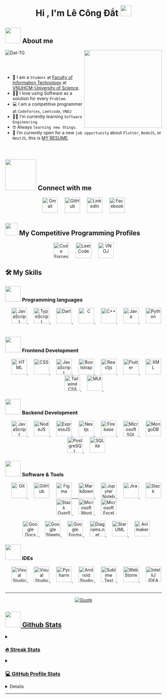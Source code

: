 <h1 align="center">Hi , I'm Lê Công Đắt <img src="https://media.giphy.com/media/hvRJCLFzcasrR4ia7z/giphy.gif" width="35"></h1>
	
## <picture><img src = "https://github.com/7oSkaaa/7oSkaaa/blob/main/Images/about_me.gif?raw=true" width = 50px></picture> About me

<picture> <img align="right" src="https://github.com/7oSkaaa/7oSkaaa/blob/main/Images/Right_Side.gif?raw=true" width = 250px></picture>
<p align="left"> <img src="https://komarev.com/ghpvc/?username=Dat-TG&label=Profile%20views&color=0e75b6&style=flat" alt="Dat-TG" /> </p>
<br><br>

- :school: I am a `Student` at [Faculty of Information Technology](https://www.fit.hcmus.edu.vn/) at [VNUHCM-University of Science](https://www.hcmus.edu.vn/).
- :technologist: I love using Software as a solution for every `Problem`.
- :computer: I am a competitive programmer at `Codeforces`, `Leetcode`, `VNOJ`
- :student: I’m currently learning `Software Engineering`.
- :nerd_face: Always `learning new things`.
- :thinking: I’m currently open for a new `job opportunity` about `Flutter`, `NodeJS`, or `NextJS`, this is [MY RESUME](https://drive.google.com/file/d/1U-q-Zx-VrcgosX_pOLfBNIE-qekT2lu3/view?usp=sharing).
<br>

## <picture> <img src="https://github.com/7oSkaaa/7oSkaaa/blob/main/Images/Connect-with-me.gif?raw=true" width="100px"> </picture> Connect with me
<p align="center">
	<a href="mailto:dat13102k2@gmail.com"><img src="https://upload.wikimedia.org/wikipedia/commons/thumb/7/7e/Gmail_icon_%282020%29.svg/2560px-Gmail_icon_%282020%29.svg.png" alt="Gmail" height="50px" title="Gmail"/></a>
	&emsp;
	<a href="https://github.com/Dat-TG"><img src="https://upload.wikimedia.org/wikipedia/commons/thumb/9/91/Octicons-mark-github.svg/2048px-Octicons-mark-github.svg.png" alt="GitHub" height="50px" title="GitHub"/></a>
	&emsp;
	<a href="https://www.linkedin.com/in/ddawst/"><img src="https://cdn-icons-png.flaticon.com/512/174/174857.png" alt="LinkedIn" height="50px" title="LinkedIn"/></a>
	&emsp;
	<a href="https://www.facebook.com/ddawst"><img src="https://upload.wikimedia.org/wikipedia/commons/thumb/0/05/Facebook_Logo_%282019%29.png/1200px-Facebook_Logo_%282019%29.png" alt="Facebook" height="50px" title="Facebook"/></a>
</p>


## <picture> <img src="https://github.com/7oSkaaa/7oSkaaa/blob/main/Images/competitive_programming_profile.png?raw=true" width=40> </picture> My Competitive Programming Profiles

<p align="center">
	<a href="https://codeforces.com/profile/congdat"><img src="https://cdn.iconscout.com/icon/free/png-256/free-code-forces-3628695-3029920.png" alt="Code Forces" height="50px" title="Codeforces"/></a>
	&emsp;
	<a href="https://leetcode.com/ddawst/"><img src="https://cdn.iconscout.com/icon/free/png-256/free-leetcode-3521542-2944960.png" alt="LeetCode" height="50px" title="LeetCode"/></a>
	&emsp;
	<a href="https://oj.vnoi.info/user/ddawst"><img src="https://oj.vnoi.info/static/icons/logo.svg" alt="VNOJ" height="50px" title="VNOJ"/></a>
</p>

## 🛠️ My Skills

### <picture> <img src = "https://github.com/7oSkaaa/7oSkaaa/blob/main/Images/Programming_Languages.gif?raw=true" width = 50px>  </picture> Programming languages

<p align="center"> 
  &emsp; 
  
  <a href="https://developer.mozilla.org/en-US/docs/Web/JavaScript" target="_blank"> 
     <img alt="JavaScript" src="https://logosdownload.com/logo/javascript-logo-big.png" height="50px" title="JavaScript">
   </a>
  &emsp;
   <a href="https://www.typescriptlang.org/" target="_blank">
    <img alt="TypeScript" src="https://upload.wikimedia.org/wikipedia/commons/thumb/4/4c/Typescript_logo_2020.svg/1024px-Typescript_logo_2020.svg.png" height="50px" title="TypeScript">
  </a>
   &emsp;
   <a href="https://dart.dev/" target="_blank">
    <img alt="Dart" src="https://upload.wikimedia.org/wikipedia/commons/c/c6/Dart_logo.png" height="50px" title="Dart">
  </a>
	&emsp;
  
  <a href="https://www.cprogramming.com/" target="_blank"> 
    <img alt="C" src="https://upload.wikimedia.org/wikipedia/commons/thumb/1/18/C_Programming_Language.svg/695px-C_Programming_Language.svg.png" height="50px" title="C">
  </a> 
  &emsp;
  <a href="https://cplusplus.com/" target="_blank"> 
    <img alt="C++" src="https://upload.wikimedia.org/wikipedia/commons/thumb/1/18/ISO_C%2B%2B_Logo.svg/1822px-ISO_C%2B%2B_Logo.svg.png" height="50px" title="C++">
  </a> 
  &emsp;
  <a href="https://www.java.com" target="_blank"> 
    <img alt="Java" src="https://upload.wikimedia.org/wikipedia/en/thumb/3/30/Java_programming_language_logo.svg/800px-Java_programming_language_logo.svg.png" height="50px" title="Java">
  </a>
  &emsp;
   <a href="https://www.python.org" target="_blank">
    <img alt="Python" src="https://upload.wikimedia.org/wikipedia/commons/thumb/c/c3/Python-logo-notext.svg/1869px-Python-logo-notext.svg.png" height="50px" title="Python">
  </a>
  &emsp;
   

</p>

### <picture> <img src = "https://github.com/7oSkaaa/7oSkaaa/blob/main/Images/Front_End.gif?raw=true" width = 50px>  </picture> Frontend Development
<p align="center"> 
  &emsp; 
  <a href="https://www.w3.org/html/" target="_blank"> 
   <img alt="HTML" src="https://www.w3.org/html/logo/downloads/HTML5_Badge_512.png" height="50px" title="HTML">
  </a>   
  &emsp;
  <a href="https://www.w3schools.com/css/" target="_blank">
    <img alt="CSS" src="https://upload.wikimedia.org/wikipedia/commons/thumb/6/62/CSS3_logo.svg/800px-CSS3_logo.svg.png" height="50px" title="CSS">
  </a> 
	&emsp;
  <a href="https://developer.mozilla.org/en-US/docs/Web/JavaScript" target="_blank"> 
     <img alt="JavaScript" src="https://logosdownload.com/logo/javascript-logo-big.png" height="50px" title="JavaScript">
   </a>
  &emsp;
  <a href="https://getbootstrap.com/" target="_blank">
    <img alt="Bootstrap" src="https://upload.wikimedia.org/wikipedia/commons/thumb/b/b2/Bootstrap_logo.svg/1200px-Bootstrap_logo.svg.png" height="50px" title="Bootstrap">
  </a>
  &emsp;
  <a href="https://react.dev/" target="_blank"> 
     <img alt="Reactjs" src="https://upload.wikimedia.org/wikipedia/commons/thumb/a/a7/React-icon.svg/2300px-React-icon.svg.png" height="50px" title="Reactjs">
   </a>
	&emsp;
  <a href="https://flutter.dev/" target="_blank"> 
     <img alt="Flutter" src="https://storage.googleapis.com/cms-storage-bucket/0dbfcc7a59cd1cf16282.png" height="50px" title="Flutter">
   </a>
	&emsp;
  <a href="https://www.w3schools.com/xml/" target="_blank"> 
     <img alt="XML" src="https://cdn.iconscout.com/icon/free/png-256/free-xml-file-2330558-1950399.png" height="50px" title="XML">
   </a>
	&emsp;
	<a href="https://tailwindcss.com/" target="_blank"> 
     <img alt="Tailwind CSS" src="https://upload.wikimedia.org/wikipedia/commons/thumb/d/d5/Tailwind_CSS_Logo.svg/2048px-Tailwind_CSS_Logo.svg.png" height="50px" title="Tailwind CSS">
   </a>
	&emsp;
	<a href="https://mui.com/"> 
     <img alt="MUI" src="https://mui.com/static/logo.png" height="50px" title="MUI">
   </a>
	&emsp;
</p>

### <picture> <img src = "https://onepatch.com/wp-content/uploads/2022/03/WEB_FRONT_END_DEV.gif" width = 50px>  </picture> Backend Development
<p align="center"> 
	&emsp;
  <a href="https://developer.mozilla.org/en-US/docs/Web/JavaScript" target="_blank"> 
     <img alt="JavaScript" src="https://logosdownload.com/logo/javascript-logo-big.png" height="50px" title="JavaScript">
   </a>
	&emsp;
  <a href="https://nodejs.org/" target="_blank"> 
   <img alt="NodeJS" src="https://cdn-icons-png.flaticon.com/512/5968/5968322.png" height="50px" title="NodeJS">
  </a>   
  &emsp;
  <a href="https://expressjs.com/" target="_blank">
    <img alt="ExpressJS" src="https://cdn.icon-icons.com/icons2/2699/PNG/512/expressjs_logo_icon_169185.png" height="50px" title="ExpressJS">
  </a> 
	&emsp;
  <a href="https://nextjs.org/" target="_blank"> 
     <img alt="Nextjs" src="https://seeklogo.com/images/N/next-js-logo-7929BCD36F-seeklogo.com.png" height="50px" title="Nextjs">
   </a>
	&emsp;
  <a href="https://firebase.google.com/" target="_blank"> 
     <img alt="Firebase" src="https://cdn.freebiesupply.com/logos/large/2x/firebase-1-logo-png-transparent.png" height="50px" title="Firebase">
   </a>
  &emsp;
  <a href="https://www.microsoft.com/en-us/sql-server/sql-server-downloads" target="_blank">
    <img alt="Microsoft SQL Server" src="https://www.freeiconspng.com/thumbs/sql-server-icon-png/sql-server-icon-8.png" height="50px" title="Microsoft SQL Server">
  </a>
  &emsp;
  <a href="https://www.mongodb.com/" target="_blank"> 
     <img alt="MongoDB" src="https://seeklogo.com/images/M/mongodb-logo-655F7D542D-seeklogo.com.png" height="50px" title="MongoDB">
   </a>
	&emsp;
  <a href="https://www.postgresql.org/" target="_blank"> 
     <img alt="PostgreSQL" src="https://upload.wikimedia.org/wikipedia/commons/thumb/2/29/Postgresql_elephant.svg/1985px-Postgresql_elephant.svg.png" height="50px" title="PostgreSQL">
   </a>
	&emsp;
  <a href="https://sqlite.org/" target="_blank"> 
     <img alt="SQLite" src="https://cdn.icon-icons.com/icons2/2699/PNG/512/sqlite_logo_icon_169724.png" height="50px" title="SQLite">
   </a>
</p>

 ### <picture> <img src = "https://github.com/7oSkaaa/7oSkaaa/blob/main/Images/Software_Tools.gif?raw=true" width = 50px>  </picture> Software & Tools
 
<p align="center"> 
	&emsp;
  <a href="https://git-scm.com/" target="_blank"> 
     <img alt="Git" src="https://seeklogo.com/images/G/git-bash-logo-B6475E8359-seeklogo.com.png" height="50px" title="Git">
   </a>
  &emsp; 
  <a href="https://github.com/Dat-TG"><img src="https://upload.wikimedia.org/wikipedia/commons/thumb/9/91/Octicons-mark-github.svg/2048px-Octicons-mark-github.svg.png" alt="GitHub" height="50px" title="GitHub"/></a>
	&emsp;
  <a href="https://www.figma.com/" target="_blank"> 
     <img alt="Figma" src="https://cdn-icons-png.flaticon.com/512/5968/5968705.png" height="50px" title="Figma">
  &emsp;
  <a href="https://www.markdownguide.org/" target="_blank">
    <img alt="Markdown" src="https://cdn.icon-icons.com/icons2/2699/PNG/512/markdown_here_logo_icon_169967.png" height="50px" title="Markdown">
  </a> 
	&emsp;
  <a href="https://jupyter.org/" target="_blank"> 
     <img alt="Jupyter Notebook" src="https://upload.wikimedia.org/wikipedia/commons/thumb/3/38/Jupyter_logo.svg/1200px-Jupyter_logo.svg.png" height="50px" title="Jupyter Notebook">
   </a>
	   &emsp;
  <a href="https://www.atlassian.com/software/jira" target="_blank">
    <img alt="Jira" src="https://cdn.icon-icons.com/icons2/2699/PNG/512/atlassian_jira_logo_icon_170511.png" height="50px" title="Jira">
  </a>
	  &emsp;
  <a href="https://slack.com/" target="_blank">
    <img alt="Slack" src="https://upload.wikimedia.org/wikipedia/commons/thumb/d/d5/Slack_icon_2019.svg/2048px-Slack_icon_2019.svg.png" height="50px" title="Slack">
  </a>
  &emsp;
  <a href="https://stackoverflow.com/" target="_blank">
    <img alt="Stack Overflow" src="https://upload.wikimedia.org/wikipedia/commons/thumb/e/ef/Stack_Overflow_icon.svg/768px-Stack_Overflow_icon.svg.png" height="50px" title="Stack Overflow">
  </a>
  &emsp;
  <a href="https://www.microsoft.com/microsoft-365/word" target="_blank"> 
     <img alt="Microsoft Word" src="https://upload.wikimedia.org/wikipedia/commons/thumb/f/fd/Microsoft_Office_Word_%282019%E2%80%93present%29.svg/2203px-Microsoft_Office_Word_%282019%E2%80%93present%29.svg.png" height="50px" title="Microsoft Word">
   </a>
	&emsp;
  <a href="https://www.microsoft.com/microsoft-365/excel" target="_blank"> 
     <img alt="Microsoft Excel" src="https://upload.wikimedia.org/wikipedia/commons/thumb/3/34/Microsoft_Office_Excel_%282019%E2%80%93present%29.svg/2203px-Microsoft_Office_Excel_%282019%E2%80%93present%29.svg.png" height="50px" title="Microsoft Excel">
   </a>
	  <br/><br/>
	&emsp;
  <a href="https://docs.google.com/document/create" target="_blank"> 
     <img alt="Google Docs" src="https://upload.wikimedia.org/wikipedia/commons/thumb/0/01/Google_Docs_logo_%282014-2020%29.svg/1481px-Google_Docs_logo_%282014-2020%29.svg.png" height="50px" title="Google Docs">
   </a>
	&emsp;
  <a href="https://docs.google.com/spreadsheets/create" target="_blank"> 
     <img alt="Google Sheets" src="https://upload.wikimedia.org/wikipedia/commons/thumb/3/30/Google_Sheets_logo_%282014-2020%29.svg/1498px-Google_Sheets_logo_%282014-2020%29.svg.png" height="50px" title="Google Sheets">
   </a>
	&emsp;
  <a href="https://docs.google.com/forms/" target="_blank"> 
     <img alt="Google Forms" src="https://upload.wikimedia.org/wikipedia/commons/thumb/5/5b/Google_Forms_2020_Logo.svg/1489px-Google_Forms_2020_Logo.svg.png" height="50px" title="Google Forms">
   </a>
	  &emsp;
  <a href="https://app.diagrams.net/" target="_blank"> 
     <img alt="Diagrams.net" src="https://upload.wikimedia.org/wikipedia/commons/thumb/3/3e/Diagrams.net_Logo.svg/2048px-Diagrams.net_Logo.svg.png" height="50px" title="Diagrams.net">
   </a>
	  &emsp;
  <a href="https://staruml.io/" target="_blank"> 
     <img alt="StarUML" src="https://upload.wikimedia.org/wikipedia/fr/3/32/Staruml_logo.png" height="50px" title="StarUML">
   </a>
	   &emsp;
  <a href="https://www.animaker.com/" target="_blank"> 
     <img alt="Animaker" src="https://www.animaker.com/static/assets/images/press/Animaker-logo1.png" height="50px" title="Animaker">
   </a>
</p>


 ### <picture> <img src = "https://github.com/7oSkaaa/7oSkaaa/blob/main/Images/IDEs.gif?raw=true" width = 50px>  </picture> IDEs
 
<p align="center">
  &emsp;
  <a href=https://visualstudio.microsoft.com/" target="_blank"> 
     <img alt="Visual Studio" src="https://upload.wikimedia.org/wikipedia/commons/thumb/5/59/Visual_Studio_Icon_2019.svg/1030px-Visual_Studio_Icon_2019.svg.png" height="50px" title="Visual Studio">
   </a>
	  &emsp;
  <a href="https://code.visualstudio.com/" target="_blank"> 
     <img alt="Visual Studio Code" src="https://upload.wikimedia.org/wikipedia/commons/thumb/9/9a/Visual_Studio_Code_1.35_icon.svg/2048px-Visual_Studio_Code_1.35_icon.svg.png" height="50px" title="Visual Studio Code">
   </a>
	   &emsp;
  <a href="https://www.jetbrains.com/pycharm/download/" target="_blank"> 
     <img alt="Pycharm" src="https://upload.wikimedia.org/wikipedia/commons/thumb/1/1d/PyCharm_Icon.svg/1200px-PyCharm_Icon.svg.png" height="50px" title="Pycharm">
   </a>
   &emsp;
  <a href="https://developer.android.com/studio" target="_blank"> 
     <img alt="Android Studio" src="https://upload.wikimedia.org/wikipedia/commons/thumb/e/e3/Android_Studio_Icon_%282014-2019%29.svg/1200px-Android_Studio_Icon_%282014-2019%29.svg.png" height="50px" title="Android Studio">
   </a>
   &emsp;
  <a href="https://www.sublimetext.com/" target="_blank"> 
     <img alt="Sublime Text" src="https://www.sublimehq.com/images/sublime_text.png" height="50px" title="Sublime Text">
   </a>
&emsp;
<a href="https://www.jetbrains.com/webstorm/" target="_blank"> 
     <img alt="WebStorm" src="https://upload.wikimedia.org/wikipedia/commons/thumb/c/c0/WebStorm_Icon.svg/1200px-WebStorm_Icon.svg.png" height="50px" title="WebStorm">
   </a>
&emsp;
<a href="https://www.jetbrains.com/idea/" target="_blank"> 
     <img alt="IntelliJ IDEA" src="https://upload.wikimedia.org/wikipedia/commons/thumb/9/9c/IntelliJ_IDEA_Icon.svg/1200px-IntelliJ_IDEA_Icon.svg.png" height="50px" title="IntelliJ IDEA">
   </a>
&emsp;
</p>


---

<p align = "center">
	<a href="https://github.com/piyushsuthar/github-readme-quotes"> <img alt = "Quote" src="https://quotes-github-readme.vercel.app/api?type=horizontal&theme=tokyonight&animation=grow_out_in&quoteCategory=programming">
</p>

## <picture> <img src = "https://github.com/7oSkaaa/7oSkaaa/blob/main/Images/Statistics.gif?raw=true" width = 50px>  </picture> Github Stats

<details><summary><h3> 🔥 Streak Stats</h3></summary>

----	

<p align="center"><img src="https://github-readme-streak-stats.herokuapp.com/?user=Dat-TG&theme=tokyonight_duo" alt="7oSkaaa" /></p>

</details>
  
<details><summary><h3>💻 GitHub Profile Stats</h3></summary>

----
	
<p align="center">
	    <img alt="7oSkaaa's Github Stats" src="https://github-readme-stats.vercel.app/api?username=Dat-TG&show_icons=true&count_private=true&locale=en&theme=tokyonight&layout=compact" height="230px"/>
	  <img src="https://github-readme-stats.vercel.app/api/top-langs?username=Dat-TG&langs_count=10&show_icons=true&locale=en&theme=tokyonight&layout=compact" alt="Dat-TG" height="230px"/>
<br/>

  <b>Note:</b> Top languages is only a metric of the languages my public code consists of and doesn't reflect experience or skill level.
  </p>
</details>

<details><summary> <h3> :trophy: Git profile Trophies </h3></summary>

----
	
<p align="center"> <a href="https://github.com/ryo-ma/github-profile-trophy"><img src="https://github-profile-trophy.vercel.app/?username=Dat-TG&layout=compact&theme=tokyonight&column=4&margin-w=15&margin-h=15" alt="7oskaaa" /></a> </p>
	
</details>

----
	
<!--<div>
  <p align="center">
	<a href="https://github.com/7oSkaaa/LeetCode_DailyChallenge_2023">
      		<img src="https://github-readme-stats.vercel.app/api/pin/?username=7oSkaaa&repo=LeetCode_DailyChallenge_2023&theme=tokyonight" alt="GitHub Stats" />
    	</a>
	<a href="https://github.com/7oSkaaa/Ahmed-Hossam">
      		<img src="https://github-readme-stats.vercel.app/api/pin/?username=7oSkaaa&repo=Ahmed-Hossam&theme=tokyonight" alt="GitHub Stats" />
    	</a>
    	<a href="https://github.com/7oSkaaa/Strees_Testing">
      		<img src="https://github-readme-stats.vercel.app/api/pin/?username=7oSkaaa&repo=Strees_Testing&theme=tokyonight" alt="GitHub Stats" />
    	</a>
    	<a href="https://github.com/7oSkaaa/CP-Templates">
      		<img src="https://github-readme-stats.vercel.app/api/pin/?username=7oSkaaa&repo=CP-Templates&theme=tokyonight" alt="GitHub Stats" />
    	</a>
    	<a href="https://github.com/7oSkaaa/Codeforces-Polygon-Template">
      		<img src="https://github-readme-stats.vercel.app/api/pin/?username=7oSkaaa&repo=Codeforces-Polygon-Template&theme=tokyonight" alt="GitHub Stats" />
    	</a>
	<a href="https://github.com/7oSkaaa/Some-Linux-Commands">
      		<img src="https://github-readme-stats.vercel.app/api/pin/?username=7oSkaaa&repo=Some-Linux-Commands&theme=tokyonight" alt="GitHub Stats" />
    	</a>
	<a href="https://github.com/7oSkaaa/Shorten-Link">
      		<img src="https://github-readme-stats.vercel.app/api/pin/?username=7oSkaaa&repo=Shorten-Link&theme=tokyonight" alt="GitHub Stats" />
    	</a>
	<a href="https://github.com/7oSkaaa/7oSkaaa">
      		<img src="https://github-readme-stats.vercel.app/api/pin/?username=7oSkaaa&repo=7oSkaaa&theme=tokyonight" alt="GitHub Stats" />
    	</a>
	<a href="https://github.com/7oSkaaa/Competitive-Programming-Session-Content">
      		<img src="https://github-readme-stats.vercel.app/api/pin/?username=7oSkaaa&repo=Competitive-Programming-Session-Content&theme=tokyonight" alt="GitHub Stats" />
    	</a>
	<a href="https://github.com/7oSkaaa/VS-Code-for-CP">
      		<img src="https://github-readme-stats.vercel.app/api/pin/?username=7oSkaaa&repo=VS-Code-for-CP&theme=tokyonight" alt="GitHub Stats" />
    	</a>
	<a href="https://github.com/7oSkaaa/Sorting-Algorithms">
      		<img src="https://github-readme-stats.vercel.app/api/pin/?username=7oSkaaa&repo=Sorting-Algorithms&theme=tokyonight" alt="GitHub Stats" />
    	</a>
	<a href="https://github.com/7oSkaaa/board-link-generator">
      		<img src="https://github-readme-stats.vercel.app/api/pin/?username=7oSkaaa&repo=board-link-generator&theme=tokyonight" alt="GitHub Stats" />
    	</a>
	<a href="https://github.com/7oSkaaa/Tic-Tac-Toe-GUI">
      		<img src="https://github-readme-stats.vercel.app/api/pin/?username=7oSkaaa&repo=Tic-Tac-Toe-GUI&theme=tokyonight" alt="GitHub Stats" />
    	</a>
	<a href="https://github.com/7oSkaaa/PhoneBook-System">
      		<img src="https://github-readme-stats.vercel.app/api/pin/?username=7oSkaaa&repo=PhoneBook-System&theme=tokyonight" alt="GitHub Stats" />
    	</a>
	<a href="https://github.com/7oSkaaa/Codeforces-Sheet-Generator">
      		<img src="https://github-readme-stats.vercel.app/api/pin/?username=7oSkaaa&repo=Codeforces-Sheet-Generator&theme=tokyonight" alt="GitHub Stats" />
    	</a>
	<a href="https://github.com/7oSkaaa/CP-Calendar">
      		<img src="https://github-readme-stats.vercel.app/api/pin/?username=7oSkaaa&repo=CP-Calendar&theme=tokyonight" alt="GitHub Stats" />
    	</a>
	<a href="https://github.com/7oSkaaa/Codeforces-Friends-Script">
      		<img src="https://github-readme-stats.vercel.app/api/pin/?username=7oSkaaa&repo=Codeforces-Friends-Script&theme=tokyonight" alt="GitHub Stats" />
    	</a>
	<a href="https://github.com/7oSkaaa/vJudge-Board-Scrapper">
      		<img src="https://github-readme-stats.vercel.app/api/pin/?username=7oSkaaa&repo=vJudge-Board-Scrapper&theme=tokyonight" alt="GitHub Stats" />
    	</a>
	<a href="https://github.com/7oSkaaa/CP-Templates-Snippets">
      		<img src="https://github-readme-stats.vercel.app/api/pin/?username=7oSkaaa&repo=CP-Templates-Snippets&theme=tokyonight" alt="GitHub Stats" />
    	</a>
	<a href="https://github.com/7oSkaaa/Udemy-Website">
      		<img src="https://github-readme-stats.vercel.app/api/pin/?username=7oSkaaa&repo=Udemy-Website&theme=tokyonight" alt="GitHub Stats" />
    	</a>
  </p>
</div>-->
</details>

</br></br>
